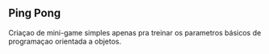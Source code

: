 ## Ping Pong

Criaçao de mini-game simples apenas pra treinar os parametros básicos de programaçao orientada a objetos.
